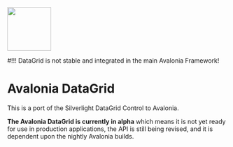 <img src='https://avatars2.githubusercontent.com/u/14075148?s=200&v=4' width='100' />


#!!! DataGrid is not stable and integrated in the main Avalonia Framework!

# Avalonia DataGrid

This is a port of the Silverlight DataGrid Control to Avalonia.

**The Avalonia DataGrid is currently in alpha** which means it is not yet ready for use in production applications, the API is still being revised, and it is dependent upon the nightly Avalonia builds.

